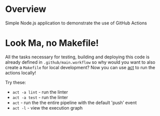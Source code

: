 # Overview
Simple Node.js application to demonstrate the use of GitHub Actions

# Look Ma, no Makefile!
All the tasks necessary for testing, building and deploying this code is already defined in `.github/main.workflow` so why would you want to also create a `Makefile` for local development?  Now you can use [act](https://github.com/nektos/act) to run the actions locally!

Try these:

* `act -a lint` - run the linter
* `act -a test` - run the linter
* `act` - run the the entire pipeline with the default 'push' event
* `act -l` - view the execution graph

